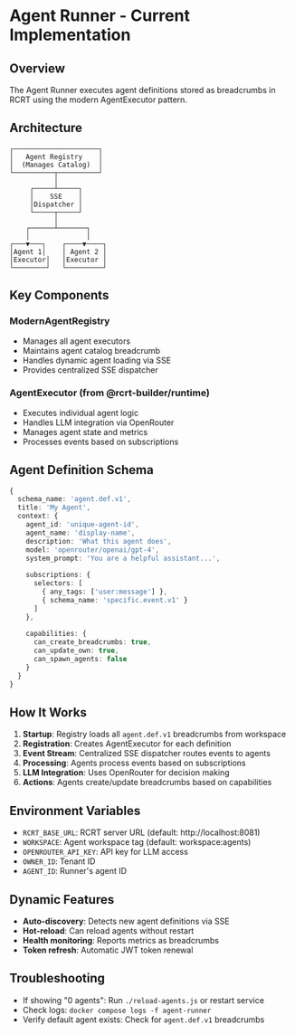 # Agent Runner - Current Implementation

## Overview
The Agent Runner executes agent definitions stored as breadcrumbs in RCRT using the modern AgentExecutor pattern.

## Architecture

```
┌─────────────────────┐
│   Agent Registry    │
│  (Manages Catalog)  │
└──────────┬──────────┘
           │
     ┌─────┴─────┐
     │    SSE    │
     │Dispatcher │
     └─────┬─────┘
           │
    ┌──────┴───────┐
    │              │
┌───▼───┐    ┌────▼────┐
│Agent 1│    │ Agent 2 │
│Executor│   │Executor │
└────────┘   └─────────┘
```

## Key Components

### ModernAgentRegistry
- Manages all agent executors
- Maintains agent catalog breadcrumb
- Handles dynamic agent loading via SSE
- Provides centralized SSE dispatcher

### AgentExecutor (from @rcrt-builder/runtime)
- Executes individual agent logic
- Handles LLM integration via OpenRouter
- Manages agent state and metrics
- Processes events based on subscriptions

## Agent Definition Schema
```typescript
{
  schema_name: 'agent.def.v1',
  title: 'My Agent',
  context: {
    agent_id: 'unique-agent-id',
    agent_name: 'display-name',
    description: 'What this agent does',
    model: 'openrouter/openai/gpt-4',
    system_prompt: 'You are a helpful assistant...',
    
    subscriptions: {
      selectors: [
        { any_tags: ['user:message'] },
        { schema_name: 'specific.event.v1' }
      ]
    },
    
    capabilities: {
      can_create_breadcrumbs: true,
      can_update_own: true,
      can_spawn_agents: false
    }
  }
}
```

## How It Works

1. **Startup**: Registry loads all `agent.def.v1` breadcrumbs from workspace
2. **Registration**: Creates AgentExecutor for each definition
3. **Event Stream**: Centralized SSE dispatcher routes events to agents
4. **Processing**: Agents process events based on subscriptions
5. **LLM Integration**: Uses OpenRouter for decision making
6. **Actions**: Agents create/update breadcrumbs based on capabilities

## Environment Variables
- `RCRT_BASE_URL`: RCRT server URL (default: http://localhost:8081)
- `WORKSPACE`: Agent workspace tag (default: workspace:agents)
- `OPENROUTER_API_KEY`: API key for LLM access
- `OWNER_ID`: Tenant ID
- `AGENT_ID`: Runner's agent ID

## Dynamic Features
- **Auto-discovery**: Detects new agent definitions via SSE
- **Hot-reload**: Can reload agents without restart
- **Health monitoring**: Reports metrics as breadcrumbs
- **Token refresh**: Automatic JWT token renewal

## Troubleshooting
- If showing "0 agents": Run `./reload-agents.js` or restart service
- Check logs: `docker compose logs -f agent-runner`
- Verify default agent exists: Check for `agent.def.v1` breadcrumbs
